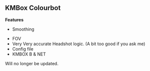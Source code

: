 ## KMBox Colourbot

**Features**
- Smoothing 
* FOV
* Very Very accurate Headshot logic. (A bit too good if you ask me)
* Config file
* KMBOX B & NET 

Will no longer be updated.
